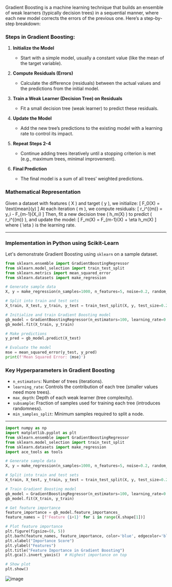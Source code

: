 Gradient Boosting is a machine learning technique that builds an ensemble of weak learners (typically decision trees) in a sequential manner, where each new model corrects the errors of the previous one. Here’s a step-by-step breakdown:

### **Steps in Gradient Boosting:**
1. **Initialize the Model**  
   - Start with a simple model, usually a constant value (like the mean of the target variable).
   
2. **Compute Residuals (Errors)**  
   - Calculate the difference (residuals) between the actual values and the predictions from the initial model.

3. **Train a Weak Learner (Decision Tree) on Residuals**  
   - Fit a small decision tree (weak learner) to predict these residuals.

4. **Update the Model**  
   - Add the new tree’s predictions to the existing model with a learning rate to control its impact.

5. **Repeat Steps 2-4**  
   - Continue adding trees iteratively until a stopping criterion is met (e.g., maximum trees, minimal improvement).

6. **Final Prediction**  
   - The final model is a sum of all trees’ weighted predictions.

### **Mathematical Representation**
Given a dataset with features \( X \) and target \( y \), we initialize:
\[
F_0(X) = \text{mean}(y)
\]
At each iteration \( m \), we compute residuals:
\[
r_i^{(m)} = y_i - F_{m-1}(X_i)
\]
Then, fit a new decision tree \( h_m(X) \) to predict \( r_i^{(m)} \), and update the model:
\[
F_m(X) = F_{m-1}(X) + \eta h_m(X)
\]
where \( \eta \) is the learning rate.

---

### **Implementation in Python using Scikit-Learn**
Let's demonstrate Gradient Boosting using `sklearn` on a sample dataset.

```python
from sklearn.ensemble import GradientBoostingRegressor
from sklearn.model_selection import train_test_split
from sklearn.metrics import mean_squared_error
from sklearn.datasets import make_regression

# Generate sample data
X, y = make_regression(n_samples=1000, n_features=5, noise=0.2, random_state=42)

# Split into train and test sets
X_train, X_test, y_train, y_test = train_test_split(X, y, test_size=0.2, random_state=42)

# Initialize and train Gradient Boosting model
gb_model = GradientBoostingRegressor(n_estimators=100, learning_rate=0.1, max_depth=3, random_state=42)
gb_model.fit(X_train, y_train)

# Make predictions
y_pred = gb_model.predict(X_test)

# Evaluate the model
mse = mean_squared_error(y_test, y_pred)
print(f'Mean Squared Error: {mse}')
```

### **Key Hyperparameters in Gradient Boosting**
- `n_estimators`: Number of trees (iterations).
- `learning_rate`: Controls the contribution of each tree (smaller values need more trees).
- `max_depth`: Depth of each weak learner (tree complexity).
- `subsample`: Fraction of samples used for training each tree (introduces randomness).
- `min_samples_split`: Minimum samples required to split a node.

---

```python
import numpy as np
import matplotlib.pyplot as plt
from sklearn.ensemble import GradientBoostingRegressor
from sklearn.model_selection import train_test_split
from sklearn.datasets import make_regression
import ace_tools as tools

# Generate sample data
X, y = make_regression(n_samples=1000, n_features=5, noise=0.2, random_state=42)

# Split into train and test sets
X_train, X_test, y_train, y_test = train_test_split(X, y, test_size=0.2, random_state=42)

# Train Gradient Boosting model
gb_model = GradientBoostingRegressor(n_estimators=100, learning_rate=0.1, max_depth=3, random_state=42)
gb_model.fit(X_train, y_train)

# Get feature importance
feature_importance = gb_model.feature_importances_
feature_names = [f'Feature {i+1}' for i in range(X.shape[1])]

# Plot feature importance
plt.figure(figsize=(8, 5))
plt.barh(feature_names, feature_importance, color='blue', edgecolor='black')
plt.xlabel("Importance Score")
plt.ylabel("Features")
plt.title("Feature Importance in Gradient Boosting")
plt.gca().invert_yaxis()  # Highest importance on top

# Show plot
plt.show()
```
![image](https://github.com/user-attachments/assets/86507e63-38b9-4cac-bbcf-629ab3072050)


